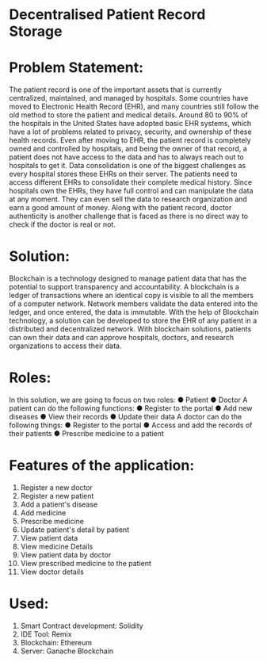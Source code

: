 # Decentralised Patient Record Storage

# Problem Statement:
The patient record is one of the important assets that is currently centralized, maintained, and managed by hospitals. 
Some countries have moved to Electronic Health Record (EHR), and many countries still follow the old method to store the patient and medical details. Around 80 to 90% of the hospitals in the United States have adopted basic EHR systems, which have a lot of problems related to privacy, security, and ownership of these health records. 
Even after moving to EHR, the patient record is completely owned and controlled by hospitals, and being the owner of that record, a patient does not have access to the data and has to always reach out to hospitals to get it.
Data consolidation is one of the biggest challenges as every hospital stores these EHRs on their server. The patients need to access different EHRs to consolidate their complete medical history.
Since hospitals own the EHRs, they have full control and can manipulate the data at any moment. They can even sell the data to research organization and earn a good amount of money.
Along with the patient record, doctor authenticity is another challenge that is faced as there is no direct way to check if the doctor is real or not. 

# Solution:
Blockchain is a technology designed to manage patient data that has the potential to support transparency and accountability. A blockchain is a ledger of transactions where an identical copy is visible to all the members of a computer network. Network members validate the data entered into the ledger, and once entered, the data is immutable.
With the help of Blockchain technology, a solution can be developed to store the EHR of any patient in a distributed and decentralized network. With blockchain solutions, patients can own their data and can approve hospitals, doctors, and research organizations to access their data.

# Roles:
In this solution, we are going to focus on two roles:
  ●	Patient
  ●	Doctor
A patient can do the following functions:
  ●	Register to the portal
  ●	Add new diseases 
  ●	View their records
  ●	Update their data
A doctor can do the following things:
  ●	Register to the portal
  ●	Access and add the records of their patients
  ●	Prescribe medicine to a patient
  
# Features of the application:
  1.	Register a new doctor
  2.	Register a new patient
  3.	Add a patient's disease
  4.	Add medicine
  5.	Prescribe medicine 
  6.	Update patient's detail by patient
  7.	View patient data
  8.	View medicine Details
  9.	View patient data by doctor
  10.	View prescribed medicine to the patient
  11.	View doctor details


# Used:
  1.	Smart Contract development: Solidity
  2.	IDE Tool: Remix
  3.	Blockchain: Ethereum
  4.	Server: Ganache Blockchain
